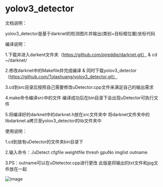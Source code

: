 # yolov3_detector

文档说明：

yolov3_detector是基于darknet的检测图片并输出(类别+目标框位置)坐标代码

编译说明：

1.下载并进入darkent文件夹（https://github.com/pjreddie/darknet.git） & cd ~/darknet/

2.修改darknet中的Makefile并完成编译 & 同时下载yolov3_detector（https://github.com/Tolashuang/yolov3_detector.git）

3.cd到src目录后按照自己需要修改uDetector.cpp文件来满足自己的输出需求

4.make命令编译src中的文件 编译成功后在bin目录下会出现uDetector可执行文件

5.将编译好的darknet中的darknet.h放在src文件夹中 将darknet文件夹中的libdarknet.a拷贝至yolov3_detector的lib文件夹中

使用说明：

1.cd到放有uDetector的文件夹bin目录下

2.输入命令：./uDetect cfgfile weightfile thresh gpuNo imglist outname 

3.PS：outname可以在uDtetector.cpp进行更改 此版是将输出的txt文件和jpg文件放在一起

![image](https://github.com/Tolashuang/yolov3_detector/blob/master/caea91fd-e457bf7b.jpg)
